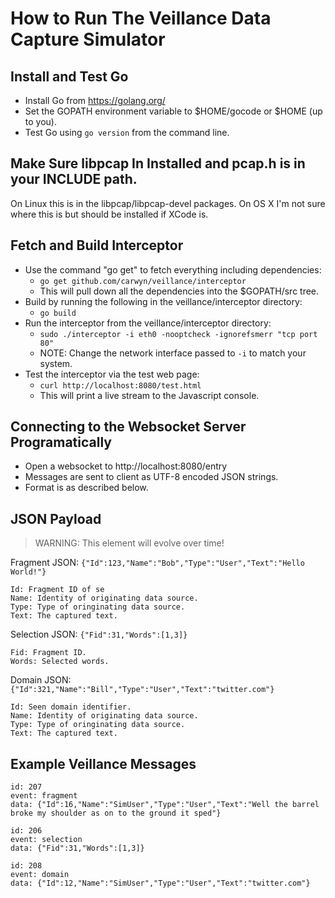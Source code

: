 
# How to Run The Veillance Data Capture Simulator

## Install and Test Go

* Install Go from https://golang.org/
* Set the GOPATH environment variable to $HOME/gocode or $HOME (up to you).
* Test Go using `go version` from the command line.

## Make Sure libpcap In Installed and pcap.h is in your INCLUDE path.

On Linux this is in the libpcap/libpcap-devel packages.
On OS X I'm not sure where this is but should be installed if XCode is.

## Fetch and Build Interceptor

* Use the command "go get" to fetch everything including dependencies:
  * `go get github.com/carwyn/veillance/interceptor`
  * This will pull down all the dependencies into the $GOPATH/src tree.
* Build by running the following in the veillance/interceptor directory:
  * `go build`
* Run the interceptor from the veillance/interceptor directory:
  * `sudo ./interceptor -i eth0 -nooptcheck -ignorefsmerr "tcp port 80"`
  * NOTE: Change the network interface passed to `-i` to match your system.
* Test the interceptor via the test web page:
  * `curl http://localhost:8080/test.html`
  * This will print a live stream to the Javascript console.


## Connecting to the Websocket Server Programatically

* Open a websocket to http://localhost:8080/entry
* Messages are sent to client as UTF-8 encoded JSON strings.
* Format is as described below.


## JSON Payload

> WARNING: This element will evolve over time!

Fragment JSON: `{"Id":123,"Name":"Bob","Type":"User","Text":"Hello World!"}`

```
Id: Fragment ID of se
Name: Identity of originating data source.
Type: Type of oringinating data source.
Text: The captured text.
```

Selection JSON: `{"Fid":31,"Words":[1,3]}`

```
Fid: Fragment ID.
Words: Selected words.
```

Domain JSON: `{"Id":321,"Name":"Bill","Type":"User","Text":"twitter.com"}`

```
Id: Seen domain identifier.
Name: Identity of originating data source.
Type: Type of oringinating data source.
Text: The captured text.
```

## Example Veillance Messages

```
id: 207
event: fragment
data: {"Id":16,"Name":"SimUser","Type":"User","Text":"Well the barrel broke my shoulder as on to the ground it sped"}

id: 206
event: selection
data: {"Fid":31,"Words":[1,3]}

id: 208
event: domain
data: {"Id":12,"Name":"SimUser","Type":"User","Text":"twitter.com"}
```

